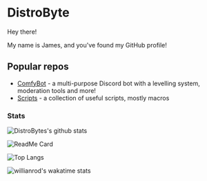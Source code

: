 # DistroByte
Hey there!

My name is James, and you've found my GitHub profile!

## Popular repos

- [ComfyBot](https://www.github.com/DistroByte/ComfyBot) - a multi-purpose Discord bot with a levelling system, moderation tools and more!
- [Scripts](https://www.github.com/DistroByte/Useful-Scripts) - a collection of useful scripts, mostly macros

### Stats

![DistroBytes's github stats](https://github-readme-stats.vercel.app/api?username=DistroByte&count_private=true&show_icons=true&theme=dark)

![ReadMe Card](https://github-readme-stats.vercel.app/api/pin/?username=DistroByte&repo=AwF-Bot&show_owner=true&theme=dark)

![Top Langs](https://github-readme-stats.vercel.app/api/top-langs/?username=DistroByte&layout=compact&theme=dark)

![willianrod's wakatime stats](https://github-readme-stats.vercel.app/api/wakatime?username=DistroByte&layout=compact&theme=dark)
